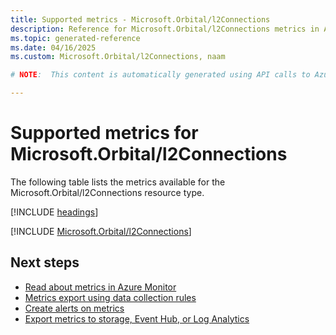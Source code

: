 ```yaml
---
title: Supported metrics - Microsoft.Orbital/l2Connections
description: Reference for Microsoft.Orbital/l2Connections metrics in Azure Monitor.
ms.topic: generated-reference
ms.date: 04/16/2025
ms.custom: Microsoft.Orbital/l2Connections, naam

# NOTE:  This content is automatically generated using API calls to Azure. Any edits made on these files will be overwritten in the next run of the script. 

---
```


  
# Supported metrics for Microsoft.Orbital/l2Connections
  
The following table lists the metrics available for the Microsoft.Orbital/l2Connections resource type.  
  
  
[!INCLUDE [headings](~/reusable-content/ce-skilling/azure/includes/azure-monitor/reference/metrics/metrics-headings.md)]  
  
 

[!INCLUDE [Microsoft.Orbital/l2Connections](~/reusable-content/ce-skilling/azure/includes/azure-monitor/reference/metrics/microsoft-orbital-l2connections-metrics-include.md)]  



## Next steps

- [Read about metrics in Azure Monitor](/azure/azure-monitor/data-platform)
- [Metrics export using data collection rules](/azure/azure-monitor/essentials/data-collection-metrics)
- [Create alerts on metrics](/azure/azure-monitor/alerts/alerts-overview)
- [Export metrics to storage, Event Hub, or Log Analytics](/azure/azure-monitor/essentials/platform-logs-overview)
